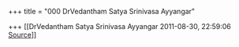 +++
title = "000 DrVedantham Satya Srinivasa Ayyangar"

+++
[[DrVedantham Satya Srinivasa Ayyangar	2011-08-30, 22:59:06 [Source](https://groups.google.com/g/bvparishat/c/RebMNRB_Qgw)]]



